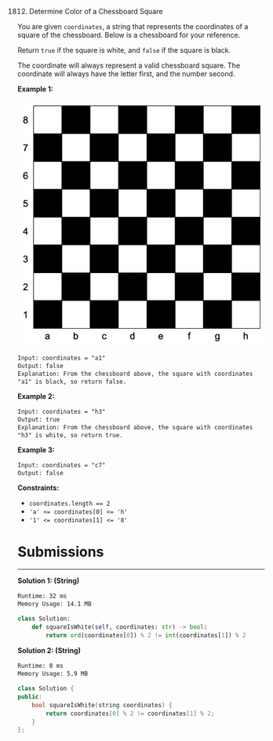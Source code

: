 1812. Determine Color of a Chessboard Square

You are given `coordinates`, a string that represents the coordinates of a square of the chessboard. Below is a chessboard for your reference.



Return `true` if the square is white, and `false` if the square is black.

The coordinate will always represent a valid chessboard square. The coordinate will always have the letter first, and the number second.

 

**Example 1:**

![1812_screenshot-2021-02-20-at-22159-pm.png](img/1812_screenshot-2021-02-20-at-22159-pm.png)
```
Input: coordinates = "a1"
Output: false
Explanation: From the chessboard above, the square with coordinates "a1" is black, so return false.
```

**Example 2:**
```
Input: coordinates = "h3"
Output: true
Explanation: From the chessboard above, the square with coordinates "h3" is white, so return true.
```

**Example 3:**
```
Input: coordinates = "c7"
Output: false
```

**Constraints:**

* `coordinates.length == 2`
* `'a' <= coordinates[0] <= 'h'`
* `'1' <= coordinates[1] <= '8'`

# Submissions
---
**Solution 1: (String)**
```
Runtime: 32 ms
Memory Usage: 14.1 MB
```
```python
class Solution:
    def squareIsWhite(self, coordinates: str) -> bool:
        return ord(coordinates[0]) % 2 != int(coordinates[1]) % 2
```

**Solution 2: (String)**
```
Runtime: 0 ms
Memory Usage: 5.9 MB
```
```c++
class Solution {
public:
    bool squareIsWhite(string coordinates) {
        return coordinates[0] % 2 != coordinates[1] % 2;
    }
};
```